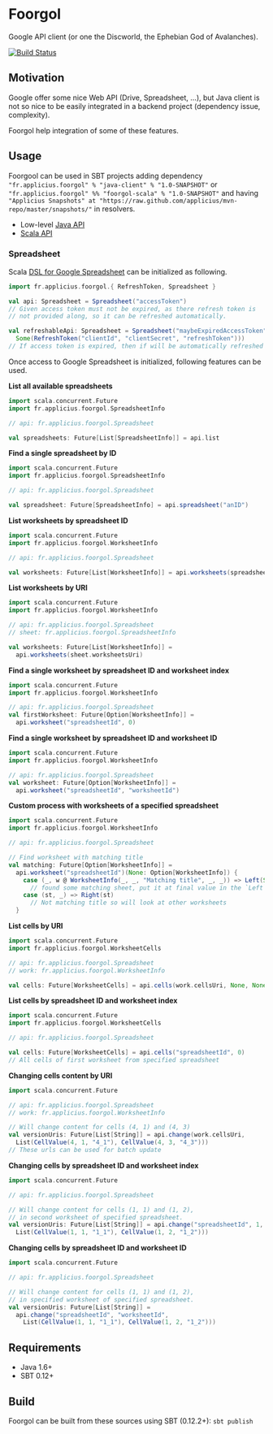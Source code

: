 # Foorgol

Google API client (or one the Discworld, the Ephebian God of Avalanches).

[![Build Status](https://secure.travis-ci.org/applicius/foorgol.png?branch=master)](http://travis-ci.org/applicius/foorgol)

## Motivation

Google offer some nice Web API (Drive, Spreadsheet, ...), but Java client is not so nice to be easily integrated in a backend project (dependency issue, complexity).

Foorgol help integration of some of these features.

## Usage

Foorgool can be used in SBT projects adding dependency `"fr.applicius.foorgol" % "java-client" % "1.0-SNAPSHOT"` or `"fr.applicius.foorgol" %% "foorgol-scala" % "1.0-SNAPSHOT"` and having `"Applicius Snapshots" at "https://raw.github.com/applicius/mvn-repo/master/snapshots/"` in resolvers.

* Low-level [Java API](http://applicius.github.io/foorgol/java-client/api/)
* [Scala API](http://applicius.github.io/foorgol/scala/api/#package)

### Spreadsheet

Scala [DSL for Google Spreadsheet](http://applicius.github.io/foorgol/scala/api/#fr.applicius.foorgol.Spreadsheet) can be initialized as following.

```scala
import fr.applicius.foorgol.{ RefreshToken, Spreadsheet }

val api: Spreadsheet = Spreadsheet("accessToken")
// Given access token must not be expired, as there refresh token is 
// not provided along, so it can be refreshed automatically.

val refreshableApi: Spreadsheet = Spreadsheet("maybeExpiredAccessToken",
  Some(RefreshToken("clientId", "clientSecret", "refreshToken")))
// If access token is expired, then if will be automatically refreshed
```

Once access to Google Spreadsheet is initialized, following features can be used.

**List all available spreadsheets**

```scala
import scala.concurrent.Future
import fr.applicius.foorgol.SpreadsheetInfo

// api: fr.applicius.foorgol.Spreadsheet

val spreadsheets: Future[List[SpreadsheetInfo]] = api.list
```

**Find a single spreadsheet by ID**

```scala
import scala.concurrent.Future
import fr.applicius.foorgol.SpreadsheetInfo

// api: fr.applicius.foorgol.Spreadsheet

val spreadsheet: Future[SpreadsheetInfo] = api.spreadsheet("anID")
```

**List worksheets by spreadsheet ID**

```scala
import scala.concurrent.Future
import fr.applicius.foorgol.WorksheetInfo

// api: fr.applicius.foorgol.Spreadsheet

val worksheets: Future[List[WorksheetInfo]] = api.worksheets(spreadsheetId)
```

**List worksheets by URI**

```scala
import scala.concurrent.Future
import fr.applicius.foorgol.WorksheetInfo

// api: fr.applicius.foorgol.Spreadsheet
// sheet: fr.applicius.foorgol.SpreadsheetInfo

val worksheets: Future[List[WorksheetInfo]] = 
  api.worksheets(sheet.worksheetsUri)
```

**Find a single worksheet by spreadsheet ID and worksheet index**

```scala
import scala.concurrent.Future
import fr.applicius.foorgol.WorksheetInfo

// api: fr.applicius.foorgol.Spreadsheet
val firstWorksheet: Future[Option[WorksheetInfo]] = 
  api.worksheet("spreadsheetId", 0)
```

**Find a single worksheet by spreadsheet ID and worksheet ID**

```scala
import scala.concurrent.Future
import fr.applicius.foorgol.WorksheetInfo

// api: fr.applicius.foorgol.Spreadsheet
val worksheet: Future[Option[WorksheetInfo]] = 
  api.worksheet("spreadsheetId", "worksheetId")
```

**Custom process with worksheets of a specified spreadsheet**

```scala
import scala.concurrent.Future
import fr.applicius.foorgol.WorksheetInfo

// api: fr.applicius.foorgol.Spreadsheet

// Find worksheet with matching title
val matching: Future[Option[WorksheetInfo]] =
  api.worksheet("spreadsheetId")(None: Option[WorksheetInfo]) { 
    case (_, w @ WorksheetInfo(_, _, "Matching title", _, _)) => Left(Some(w)) 
      // found some matching sheet, put it at final value in the `Left`
    case (st, _) => Right(st)
      // Not matching title so will look at other worksheets
  }
```

**List cells by URI**

```scala
import scala.concurrent.Future
import fr.applicius.foorgol.WorksheetCells

// api: fr.applicius.foorgol.Spreadsheet
// work: fr.applicius.foorgol.WorksheetInfo

val cells: Future[WorksheetCells] = api.cells(work.cellsUri, None, None)
```

**List cells by spreadsheet ID and worksheet index**

```scala
import scala.concurrent.Future
import fr.applicius.foorgol.WorksheetCells

// api: fr.applicius.foorgol.Spreadsheet

val cells: Future[WorksheetCells] = api.cells("spreadsheetId", 0)
// All cells of first worksheet from specified spreadsheet
```

**Changing cells content by URI**

```scala
import scala.concurrent.Future

// api: fr.applicius.foorgol.Spreadsheet
// work: fr.applicius.foorgol.WorksheetInfo

// Will change content for cells (4, 1) and (4, 3)
val versionUris: Future[List[String]] = api.change(work.cellsUri, 
  List(CellValue(4, 1, "4_1"), CellValue(4, 3, "4_3")))
// These urls can be used for batch update
```

**Changing cells by spreadsheet ID and worksheet index**

```scala
import scala.concurrent.Future

// api: fr.applicius.foorgol.Spreadsheet

// Will change content for cells (1, 1) and (1, 2),
// in second worksheet of specified spreadsheet.
val versionUris: Future[List[String]] = api.change("spreadsheetId", 1, 
  List(CellValue(1, 1, "1_1"), CellValue(1, 2, "1_2")))
```

**Changing cells by spreadsheet ID and worksheet ID**

```scala
import scala.concurrent.Future

// api: fr.applicius.foorgol.Spreadsheet

// Will change content for cells (1, 1) and (1, 2),
// in specified worksheet of specified spreadsheet.
val versionUris: Future[List[String]] = 
  api.change("spreadsheetId", "worksheetId", 
    List(CellValue(1, 1, "1_1"), CellValue(1, 2, "1_2")))
```

## Requirements

* Java 1.6+
* SBT 0.12+

## Build

Foorgol can be built from these sources using SBT (0.12.2+): `sbt publish`
